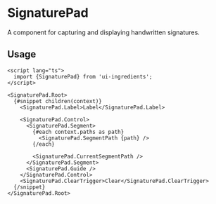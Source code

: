 # SignaturePad

A component for capturing and displaying handwritten signatures.

## Usage

```svelte
<script lang="ts">
  import {SignaturePad} from 'ui-ingredients';
</script>

<SignaturePad.Root>
  {#snippet children(context)}
    <SignaturePad.Label>Label</SignaturePad.Label>

    <SignaturePad.Control>
      <SignaturePad.Segment>
        {#each context.paths as path}
          <SignaturePad.SegmentPath {path} />
        {/each}

        <SignaturePad.CurrentSegmentPath />
      </SignaturePad.Segment>
      <SignaturePad.Guide />
    </SignaturePad.Control>
    <SignaturePad.ClearTrigger>Clear</SignaturePad.ClearTrigger>
  {/snippet}
</SignaturePad.Root>
```
